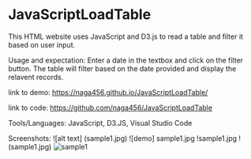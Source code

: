 # JavaScriptLoadTable

This HTML website uses JavaScript and D3.js to read a table and filter it based on user input.

Usage and expectation:
Enter a date in the textbox and click on the filter button.  The table will filter based on the date provided and display the relavent records.

link to demo:
https://naga456.github.io/JavaScriptLoadTable/

link to code:
https://github.com/naga456/JavaScriptLoadTable

Tools/Languages:
JavaScript, D3.JS, Visual Studio Code

Screenshots:
![alt text] (sample1.jpg)
![demo] sample1.jpg
!sample1.jpg
!(sample1.jpg)
![sample1](https://user-images.githubusercontent.com/23746877/64522196-7aad1880-d2c7-11e9-8aab-2f851bb849b9.jpg)
